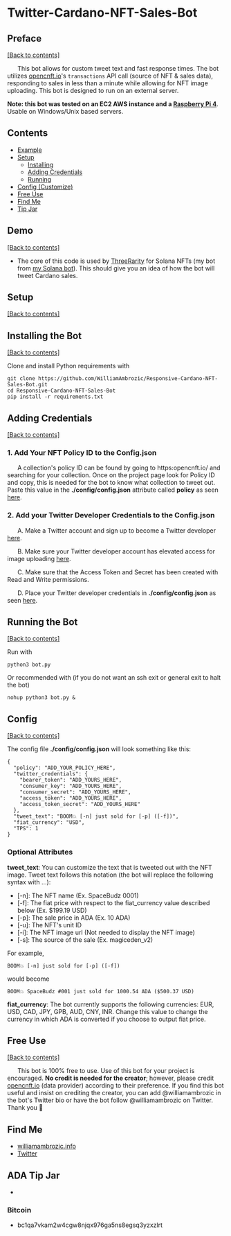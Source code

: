 # Twitter-Cardano-NFT-Sales-Bot

## Preface

[[Back to contents]](https://github.com/WilliamAmbrozic/Responsive-Cardano-NFT-Sales-Bot#contents)

&nbsp;&nbsp;&nbsp;&nbsp;&nbsp;&nbsp;This bot allows for custom tweet text and fast response times. The bot utilizes [opencnft.io](https://opencnft.io/)'s ```transactions``` API call (source of NFT & sales data), responding to sales in less than a minute while allowing for NFT image uploading. This bot is designed to run on an external server.

**Note: this bot was tested on an EC2 AWS instance and a [Raspberry Pi 4](https://www.raspberrypi.com/products/raspberry-pi-4-model-b/)**. Usable on Windows/Unix based servers.

## Contents
- [Example](https://github.com/WilliamAmbrozic/Responsive-Cardano-NFT-Sales-Bot#Demo)  
- [Setup](https://github.com/WilliamAmbrozic/Responsive-Cardano-NFT-Sales-Bot#Setup)  
  - [Installing](https://github.com/WilliamAmbrozic/Responsive-Cardano-NFT-Sales-Bot#Installing-the-Bot) 
  - [Adding Credentials](https://github.com/WilliamAmbrozic/Responsive-Cardano-NFT-Sales-Bot#Adding-Credentials)
  - [Running](https://github.com/WilliamAmbrozic/Responsive-Cardano-NFT-Sales-Bot#Running-the-Bot)  
- [Config (Customize)](https://github.com/WilliamAmbrozic/Responsive-Cardano-NFT-Sales-Bot#Config)
- [Free Use](https://github.com/WilliamAmbrozic/Responsive-Cardano-NFT-Sales-Bot#Free-Use)
- [Find Me](https://github.com/WilliamAmbrozic/Responsive-Cardano-NFT-Sales-Bot#find-me)
- [Tip Jar](https://github.com/WilliamAmbrozic/Responsive-Cardano-NFT-Sales-Bot#Solana-Tip-Jar)

## Demo

[[Back to contents]](https://github.com/WilliamAmbrozic/Responsive-Cardano-NFT-Sales-Bot#contents)

* The core of this code is used by [ThreeRarity](https://twitter.com/ThreeRarity) for Solana NFTs (my bot from [my Solana bot](https://github.com/WilliamAmbrozic/Responsive-Solana-NFT-Sales-Bot#contents)). This should give you an idea of how the bot will tweet Cardano sales.

## Setup

[[Back to contents]](https://github.com/WilliamAmbrozic/Responsive-Cardano-NFT-Sales-Bot#contents)

## Installing the Bot

[[Back to contents]](https://github.com/WilliamAmbrozic/Responsive-Cardano-NFT-Sales-Bot#contents)

Clone and install Python requirements with
```
git clone https://github.com/WilliamAmbrozic/Responsive-Cardano-NFT-Sales-Bot.git
cd Responsive-Cardano-NFT-Sales-Bot
pip install -r requirements.txt
```

## Adding Credentials

[[Back to contents]](https://github.com/WilliamAmbrozic/Responsive-Cardano-NFT-Sales-Bot#contents)

### 1. Add Your NFT Policy ID to the Config.json

&nbsp;&nbsp;&nbsp;&nbsp;&nbsp;&nbsp;A collection's policy ID can be found by going to https:opencnft.io/ and searching for your collection. Once on the project page look for Policy ID and copy, this is needed for the bot to know what collection to tweet out. Paste this value in the **./config/config.json** attribute called **policy** as seen [here](https://github.com/WilliamAmbrozic/Responsive-Cardano-NFT-Sales-Bot#Config).

### 2. Add your Twitter Developer Credentials to the Config.json

&nbsp;&nbsp;&nbsp;&nbsp;&nbsp;&nbsp;A. Make a Twitter account and sign up to become a Twitter developer [here](https://developer.twitter.com/).

&nbsp;&nbsp;&nbsp;&nbsp;&nbsp;&nbsp;B. Make sure your Twitter developer account has elevated access for image uploading [here](https://developer.twitter.com/en/portal/products/elevated).

&nbsp;&nbsp;&nbsp;&nbsp;&nbsp;&nbsp;C. Make sure that the Access Token and Secret has been created with Read and Write permissions.

&nbsp;&nbsp;&nbsp;&nbsp;&nbsp;&nbsp;D. Place your Twitter developer credentials in **./config/config.json** as seen [here](https://github.com/WilliamAmbrozic/Responsive-Cardano-NFT-Sales-Bot#Config).

## Running the Bot

[[Back to contents]](https://github.com/WilliamAmbrozic/Responsive-Cardano-NFT-Sales-Bot#contents)

Run with 
```
python3 bot.py
```
Or recommended with (if you do not want an ssh exit or general exit to halt the bot)
```
nohup python3 bot.py &
```

## Config

[[Back to contents]](https://github.com/WilliamAmbrozic/Responsive-Cardano-NFT-Sales-Bot#contents)

The config file **./config/config.json** will look something like this:
```
{
  "policy": "ADD_YOUR_POLICY_HERE",
  "twitter_credentials": {
    "bearer_token": "ADD_YOURS_HERE",
    "consumer_key": "ADD_YOURS_HERE",
    "consumer_secret": "ADD_YOURS_HERE",
    "access_token": "ADD_YOURS_HERE",
    "access_token_secret": "ADD_YOURS_HERE"
  },
  "tweet_text": "BOOM💥 [-n] just sold for [-p] ([-f])",
  "fiat_currency": "USD",
  "TPS": 1
}
```

### Optional Attributes
**tweet_text**: You can customize the text that is tweeted out with the NFT image. Tweet text follows this notation (the bot will replace the following syntax with ...):
* [-n]: The NFT name (Ex. SpaceBudz 0001)
* [-f]: The fiat price with respect to the fiat_currency value described below (Ex. $199.19 USD)
* [-p]: The sale price in ADA (Ex. 10 ADA)
* [-u]: The NFT's unit ID
* [-i]: The NFT image url (Not needed to display the NFT image)
* [-s]: The source of the sale (Ex. magiceden_v2)

For example, 
```
BOOM💥 [-n] just sold for [-p] ([-f])
```
would become
```
BOOM💥 SpaceBudz #001 just sold for 1000.54 ADA ($500.37 USD)
```

**fiat_currency**: The bot currently supports the following currencies: EUR, USD, CAD, JPY, GPB, AUD, CNY, INR. Change this value to change the currency in which ADA is converted if you choose to output fiat price.


## Free Use

[[Back to contents]](https://github.com/WilliamAmbrozic/Responsive-Cardano-NFT-Sales-Bot#contents)

&nbsp;&nbsp;&nbsp;&nbsp;&nbsp;&nbsp;This bot is 100% free to use. Use of this bot for your project is encouraged. **No credit is needed for the creator**; however, please credit [opencnft.io](https://api.opencnft.io/1/) (data provider) according to their preference. If you find this bot useful and insist on crediting the creator, you can add @williamambrozic in the bot's Twitter bio or have the bot follow @williamambrozic on Twitter. Thank you 🙂

## Find Me

- [williamambrozic.info](https://williamambrozic.info)
- [Twitter](https://twitter.com/WilliamAmbrozic)

## ADA Tip Jar
  * 
### Bitcoin
  * bc1qa7vkam2w4cgw8njqx976ga5ns8egsq3yzxzlrt

